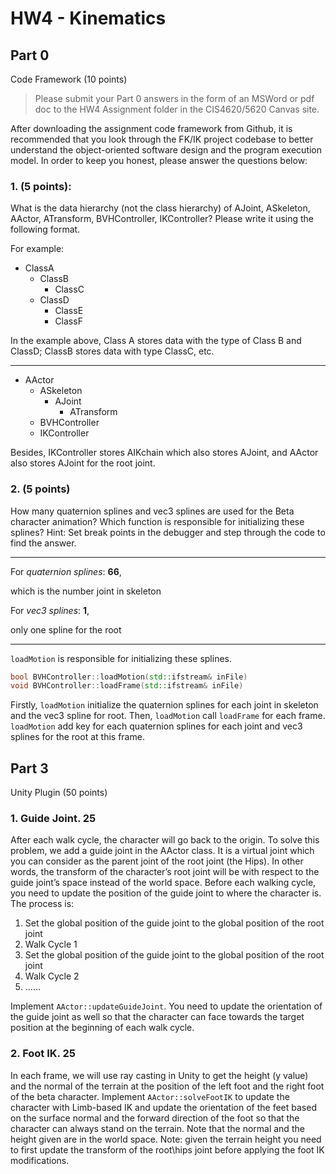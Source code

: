 # HW4 - Kinematics

## Part 0

Code Framework (10 points)

> Please submit your Part 0 answers in the form of an MSWord or pdf doc to the HW4 Assignment folder in the CIS4620/5620 Canvas site. 

After downloading the assignment code framework from Github, it is recommended that you look through the FK/IK project codebase to better understand the object-oriented software design and the program execution model. In order to keep you honest, please answer the questions below: 

### 1. (5 points): 

What is the data hierarchy (not the class hierarchy) of AJoint, ASkeleton, AActor, ATransform, BVHController, IKController? Please write it using the following format.  

For example: 

- ClassA 
  - ClassB 
    - ClassC 
  - ClassD 
    - ClassE 
    - ClassF 

In the example above, Class A stores data with the type of Class B and ClassD; ClassB stores data with type ClassC, etc. 

---

- AActor
  - ASkeleton
    - AJoint
      - ATransform
  - BVHController
  - IKController

Besides, IKController stores AIKchain which also stores AJoint, and AActor also stores AJoint for the root joint.

### 2. (5 points) 

How many quaternion splines and vec3 splines are used for the Beta character animation? Which function is responsible for initializing these splines? Hint: Set break points in the debugger and step through the code to find the answer. 

---

For *quaternion splines*: **66**, 

which is the number joint in skeleton

For *vec3 splines*: **1**,

only one spline for the root

---

`loadMotion` is responsible for initializing these splines.

```c++
bool BVHController::loadMotion(std::ifstream& inFile)
void BVHController::loadFrame(std::ifstream& inFile)
```

Firstly, `loadMotion` initialize the quaternion splines for each joint in skeleton and the vec3 spline for root. Then, `loadMotion` call `loadFrame` for each frame. `loadMotion` add key for each quaternion splines for each joint and vec3 splines for the root at this frame.

## Part 3

 Unity Plugin (50 points) 

### 1. Guide Joint. 25

After each walk cycle, the character will go back to the origin. To solve  this problem, we add a guide joint in the AActor class. It is a virtual joint which you can consider as the parent joint of the root joint (the Hips). In other words, the transform of the character’s root joint will be with respect to the guide joint’s space instead of the world space. Before each walking cycle, you need to update the position of the guide joint to where the character is. The process is:  

1. Set the global position of the guide joint to the global position of the root joint 
2. Walk Cycle 1 
3. Set the global position of the guide joint to the global position of the root joint 
4. Walk Cycle 2 
5. …… 

Implement `AActor::updateGuideJoint`. You need to update the orientation of the guide joint as well so that the character can face towards the target position at the beginning of each walk cycle. 

### 2. Foot IK. 25

In each frame, we will use ray casting in Unity to get the height (y value) and the normal of the terrain at the position of the left foot and the right foot of the beta character. Implement `AActor::solveFootIK` to update the character with Limb-based IK and update the orientation of the feet based on the surface normal and the forward direction of the foot so that the character can always stand on the terrain. Note that the normal and the height given are in the world space. Note:  given the terrain height you need to first update the transform of the root\hips joint before applying the foot IK modifications. 